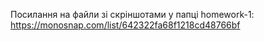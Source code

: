 Посилання на файли зі скріншотами у папці homework-1:
https://monosnap.com/list/642322fa68f1218cd48766bf
